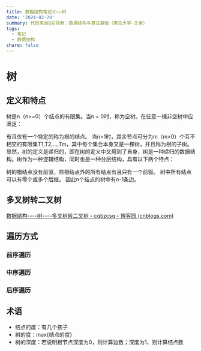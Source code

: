 ```yaml
---
title: 数据结构笔记④——树
date: '2024-02-29'
summary: 代码来自B站视频：数据结构与算法基础（青岛大学-王卓）
tags:
  - 笔记
  - 数据结构
share: false
---
```


# **树**

## **定义和特点**

树是n（n>=0）个结点的有限集。当n = 0时，称为空树。在任意一棵非空树中应满足：

有且仅有一个特定的称为根的结点。
当n>1时，其余节点可分为m（m>0）个互不相交的有限集T1,T2,…,Tm，其中每个集合本身又是一棵树，并且称为根的子树。
显然，树的定义是递归的，即在树的定义中又用到了自身，树是一种递归的数据结构。树作为一种逻辑结构，同时也是一种分层结构，具有以下两个特点：

树的根结点没有前驱，除根结点外的所有结点有且只有一个前驱。
树中所有结点可以有零个或多个后继。
因此n个结点的树中有n-1条边。

## 多叉树转二叉树

[数据结构----树----多叉树转二叉树 - cqbzcsq - 博客园 (cnblogs.com)](https://www.cnblogs.com/cqbzcsq/p/12903878.html)

## 遍历方式

### 前序遍历

### 中序遍历

### 后序遍历

## 术语

- 结点的度：有几个孩子
- 树的度：max{结点的度}
- 树的深度：若说明根节点深度为0，则计算边数；深度为1，则计算结点数

